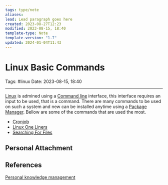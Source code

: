 ```yaml
---
tags: type/note
aliases: 
lead: Lead paragraph goes here
created: 2023-08-27T12:23
modified: 2023-08-15, 18:40
template-type: Note
template-version: "1.7"
updated: 2024-01-04T11:43
---
```


# Linux Basic Commands

Tags: #linux 
Date: 2023-08-15, 18:40

---

[Linux](Linux.md) is admined using a [Command line](Command%20line) interface, this interface requires an input to be used, that is a command. There are many commands to be used on such a system and new can be installed anytime using a [Package Manager](Package%20Manager). Bellow are some of the commands that are used the most. 

- [Cronjob](Cronjob.md)
- [Linux One Liners](Linux%20One%20Liners.md)
- [Searching For Files](Searching%20For%20Files.md)

## Personal Attachment


## References

[Personal knowledge management](Personal%20knowledge%20management.md)
